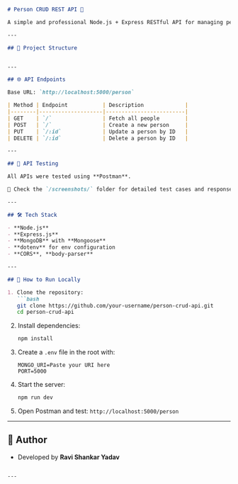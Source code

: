 
```markdown
# Person CRUD REST API 🚀

A simple and professional Node.js + Express RESTful API for managing persons using MongoDB as the database.

---

## 📁 Project Structure


---

## 🌐 API Endpoints

Base URL: `http://localhost:5000/person`

| Method | Endpoint           | Description             |
|--------|--------------------|-------------------------|
| GET    | `/`                | Fetch all people        |
| POST   | `/`                | Create a new person     |
| PUT    | `/:id`             | Update a person by ID   |
| DELETE | `/:id`             | Delete a person by ID   |

---

## 🧪 API Testing

All APIs were tested using **Postman**.

📁 Check the `/screenshots/` folder for detailed test cases and responses.

---

## 🛠️ Tech Stack

- **Node.js**
- **Express.js**
- **MongoDB** with **Mongoose**
- **dotenv** for env configuration
- **CORS**, **body-parser**

---

## 🧾 How to Run Locally

1. Clone the repository:
   ```bash
   git clone https://github.com/your-username/person-crud-api.git
   cd person-crud-api
````

2. Install dependencies:

   ```bash
   npm install
   ```

3. Create a `.env` file in the root with:

   ```
   MONGO_URI=Paste your URI here
   PORT=5000
   ```

4. Start the server:

   ```bash
   npm run dev
   ```

5. Open Postman and test: `http://localhost:5000/person`

---


## 📌 Author

* Developed by **Ravi Shankar Yadav**

```

---
```
